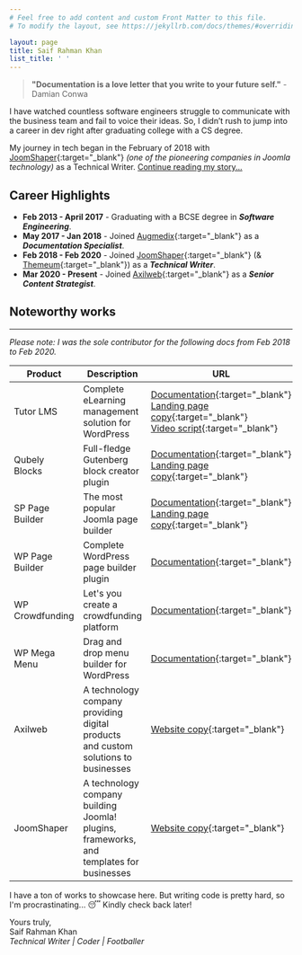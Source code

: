 ```yaml
---
# Feel free to add content and custom Front Matter to this file.
# To modify the layout, see https://jekyllrb.com/docs/themes/#overriding-theme-defaults

layout: page
title: Saif Rahman Khan
list_title: ' '
---
```


>**"Documentation is a love letter that you write to your future self."** - Damian Conwa 

I have watched countless software engineers struggle to communicate with the business team and fail to voice their ideas. So, I didn’t rush to jump into a career in dev right after graduating college with a CS degree.   

My journey in tech began in the February of 2018 with [JoomShaper](https://www.joomshaper.com/){:target="_blank"} *(one of the pioneering companies in Joomla technology)* as a Technical Writer. [Continue reading my story...](/about) 

## Career Highlights
- **Feb 2013 - April 2017** - Graduating with a BCSE degree in ***Software Engineering***. 
- **May 2017 - Jan 2018** - Joined [Augmedix](https://augmedix.com/){:target="_blank"} as a ***Documentation Specialist***.  
- **Feb 2018 - Feb 2020** - Joined [JoomShaper](https://www.joomshaper.com/){:target="_blank"} (& [Themeum](https://www.themeum.com/){:target="_blank"}) as a ***Technical Writer***.
- **Mar 2020 - Present** - Joined [Axilweb](https://www.axilweb.com/){:target="_blank"} as a ***Senior Content Strategist***.

## Noteworthy works 
---

*Please note: I was the sole contributor for the following docs from Feb 2018 to Feb 2020.*  

| Product  | Description | URL | 
| ------------- | ------------- | ------------- |
| Tutor LMS  | Complete eLearning management solution for WordPress | [Documentation](https://docs.themeum.com/tutor-lms/){:target="_blank"}<br>[Landing page copy](https://web.archive.org/web/20200424102159/https://www.themeum.com/product/tutor-lms/){:target="_blank"}<br>[Video script](https://www.youtube.com/watch?v=yGDwk4z9EEg){:target="_blank"}  |
| Qubely Blocks  | Full-fledge Gutenberg block creator plugin  | [Documentation](https://docs.themeum.com/qubely/){:target="_blank"} <br> [Landing page copy](https://web.archive.org/web/20200303182150/https://www.themeum.com/product/qubely/){:target="_blank"} |
| SP Page Builder  | The most popular Joomla page builder  | [Documentation](https://www.joomshaper.com/documentation/sp-page-builder/sp-page-builder-3/){:target="_blank"} <br> [Landing page copy](https://web.archive.org/web/20200301002459/https://www.joomshaper.com/page-builder){:target="_blank"}  |
| WP Page Builder  | Complete WordPress page builder plugin  | [Documentation](https://docs.themeum.com/wp-pagebuilder/){:target="_blank"}  | 
| WP Crowdfunding  | Let's you create a crowdfunding platform  | [Documentation](https://docs.themeum.com/wp-crowdfunding/){:target="_blank"}  |
| WP Mega Menu  | Drag and drop menu builder for WordPress  | [Documentation](https://docs.themeum.com/wp-megamenu/){:target="_blank"}  |
| Axilweb | A technology company providing digital products <br> and custom solutions to businesses  | [Website copy](https://axilweb.com/){:target="_blank"}  |
| JoomShaper | A technology company building Joomla! plugins, <br> frameworks, and templates for businesses  | [Website copy](https://web.archive.org/web/20200223145033/https://www.joomshaper.com/){:target="_blank"}  |


I have a ton of works to showcase here. But writing code is pretty hard, so I'm procrastinating... 😴 Kindly check back later! 

Yours truly,  
Saif Rahman Khan  
*Technical Writer | Coder | Footballer*
